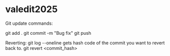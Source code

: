 # valedit2025

Git update commands:

git add .
git commit -m "Bug fix"
git push

Reverting:
git log --oneline
gets hash code of the commit you want to revert back to.
git revert <commit_hash>
